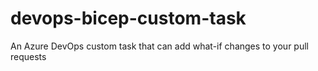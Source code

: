 # devops-bicep-custom-task
An Azure DevOps custom task that can add what-if changes to your pull requests
